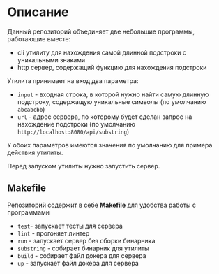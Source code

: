 # Описание

Данный репозиторий объединяет две небольшие программы, работающие вместе:

- cli утилиту для нахождения самой длинной подстроки с уникальными знаками
- http сервер, содержащий функцию для нахождения подстроки

Утилита принимает на вход два параметра:

- `input` - входная строка, в которой нужно найти самую длинную подстроку, содержащую уникальные символы (по умолчанию `abcabcbb`)
- `url` - адрес сервера, по которому будет сделан запрос на нахождение подстроки (по умолчанию `http://localhost:8080/api/substring`)

У обоих параметров имеются значения по умолчанию для примера действия утилиты.

Перед запуском утилиты нужно запустить сервер.

## Makefile

Репозиторий содержит в себе **Makefile** для удобства работы с программами

- `test`- запускает тесты для сервера
- `lint` - прогоняет линтер
- `run` - запускает сервер без сборки бинарника
- `substring` - собирает бинарник для утилиты
- `build` - собирает файл докера для сервера
- `up` - запускает файл докера для сервера
